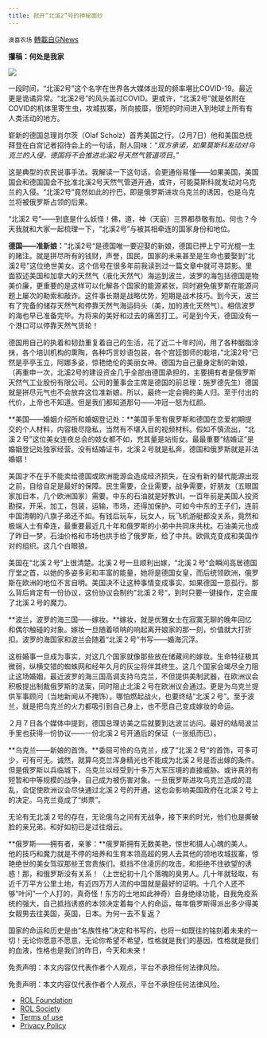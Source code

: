 ```yaml
---
title: 掀开“北溪2”号的神秘面纱
---
```

`澳喜农场` [轉載自GNews](https://gnews.org/zh-hans/1981140/)

**攥稿：何处是我家**

**![](https://lh4.googleusercontent.com/BVA0bYu74bvB0NhzobFmGzle0j-hvYZaauyZUe_wdbKbY5u-IYo-NnS_v5NiCKFseYHok4bf2SH-YdU7-0XZIvd8i7GgfWlXzfxr_qAFm8t6KBf3GliZUmrd6Bp_m_lzzy2ygKtp)**

一段时间，“北溪2号”这个名字在世界各大媒体出现的频率堪比COVID-19。最近更是诡谲异常。“北溪2号”的风头盖过COVID。更或许，“北溪2号”就是依附在COVID的机体里寄生虫，攻城拔寨，所向披靡，很短的时间进入到地球上所有有人类活动的地方。

崭新的德国总理肖尔茨（Olaf Scholz）首秀美国之行，（2月7日）他和美国总统拜登在白宫记者招待会上的一句话，耐人回味：“*双方承诺，如果莫斯科发动对乌克兰的入侵，德国将不会推进北溪2号天然气管道项目*。”

这是典型的农民说事手法。我解读一下这句话，会更通俗易懂——如果美国，美国国会和德国国会不批准北溪2号天然气管道开通，或许，可能莫斯科就发动对乌克兰的入侵。“北溪2号”竟然如此的拧巴，即是俄罗斯进攻乌克兰的诱因，也是乌克兰将被俄罗斯占领的后果。

“北溪2 号”——到底是什么妖怪！佛，道，神（天庭）三界都恭敬有加。何也？今天我就和大家一起梳理一下，“北溪2号”与被其相牵连的国家身份和地位。

**德国——准新娘：**”北溪2号“是德国唯一要迎娶的新娘，德国已押上宁可光棍一生的赌注。就是拼尽所有的钱财，声誉，国民，国家的未来甚至是生命也要娶到”北溪2号”这位绝世美女。这个信号在很多年前我读到过一篇文章中就可寻踪影。里面叙述美国和加拿大的天然气（液化天然气）海运到波兰，波罗的海包括德国是物美价廉，更重要的是这样可以化解各个国家的能源紧张，同时避免俄罗斯在能源问题上屡次的勒索和敲诈。这件事长期是战略优势，短期是战术技巧。到今天，波兰有了完备的储存天然气和停靠天然气海运码头（美，加的液化天然气）。相信波罗的海也早已准备完毕。为将来的美好和过去的痛苦打工。可是到今天，德国没有一个港口可以停靠天然气货轮！

德国用自己的执着和韧劲重复着自己的生活，花了近二十年时间，用了各种胭脂涂抹，各个培训机构的熏陶，各种巧言妙语包装，各个宫廷御师的栽培，”北溪2号“已然是亭亭玉立，阿娜多姿，惊艳绝伦的美丽女神。德国为自己量身定制的新娘，（再重申一次，北溪2号的建设资金几乎全部由德国承担的，主要拥有者是俄罗斯天然气工业股份有限公司。公司的董事会主席是德国的前总理：施罗德先生）德国就是拼尽元气也不会放弃这位准新娘。所以，最终一定会拥的美人归。至于付出的代价，上帝也不知道。但是我们都知道那句——冲冠一怒为红颜。

**美国——婚姻介绍所和婚姻登记处：**美国手里有俄罗斯和德国在恋爱初期提交的个人材料，内容极尽隐私，当然有不堪入目的视频材料。假如不慎流出，“北溪２号”这位美女连夜总会的妓女都不如，充其量是站街女。最最重要“结婚证”是婚姻登记处独家经营。没有结婚证书，北溪２号就是私奔，德国和俄罗斯就是非法婚姻！

美国才不在乎不能卖给德国或欧洲能源会造成经济损失，在没有新的替代能源出现之前，自给自足是最好的保障。民生需要，企业需要，战争需要，好朋友（五眼国家加日本，几个欧洲国家）需要。中东的石油就是好教训。一百年前是美国人投资勘探，开采，加工，包装，运输，市场，还得加保护。可如今中东的王子们，连前中国清朝的八旗子弟还不如。有钱后玩车，玩女人，玩飞机游艇都没关系，竟然和极端人士有牵连，最重要最近几十年和俄罗斯的小弟中共同床共枕。石油美元也成了昨日一梦，石油价格和市场也拱手给了俄罗斯，给了中共。欧佩克变成和美国作对的组织。这几个白眼狼。

美国在“北溪２号”上很清楚。北溪２号一旦顺利出嫁，“北溪２号“会瞬间高居德国厅堂之首，以她的多姿多彩和丰富的能量，她将是德国女皇，而后统领欧洲，俄罗斯在欧洲的地位不言自明。美国决不让这种事情变成事实，如果德国一意孤行。那么背后肯定有一份协议，这份协议会制约”北溪２号“，到时只要一键操作，定会废了北溪２号的魔力。

**波兰，波罗的海三国——嫁妆。**嫁妆，就是优雅女士在寂寞无聊的晚年回忆和偶尔触碰的对象。嫁妆一旦随着唢呐的响起离开娘家的那一刻，价值就大打折扣。波罗的海国家和波兰会随着“北溪２号”书写——婚海沉浮。

这桩婚事一旦成为事实，对这几个国家就像那些放在储藏间的嫁妆。生命特征极其微弱，纵横交错的蜘蛛网和经年久月的灰尘将伴其终生。这几个国家会竭尽全力阻止这场婚姻，最近波罗的海三国高调支持乌克兰，不但提供美制武器，在欧洲议会积极提出制裁俄罗斯的法案，同时阻止北溪２号在欧洲议会通过。更是为乌克兰提供军事顾问（当地新闻从不掩饰）。哪怕燃起战火，也要终结“北溪２号”。至于波兰，就是把乌克兰的火力都吸引到自己身上，也不愿自己变成嫁妆的命运。

２月７日各个媒体中提到，德国总理访美之后就要到达波兰访问。最好的结局波兰手里也获得一份协议——一份北溪２号开通后的保证（一张纸而已）。

**乌克兰——新娘的首饰。**委屈可怜的乌克兰，成了“北溪２号“的首饰，可多可少，可有可无。诚然，就算乌克兰浑身精光也不能成为北溪２号是否出嫁的条件。但是俄罗斯以兵临城下，乌克兰以经受到十多万大军压境的直接威胁。或许真的有短暂和中等规模的战争，自己成为被伤害对象。一旦俄罗斯进攻乌克兰造成的混乱，会促使欧洲议会尽快通过北溪２号的开通。这也会影响美国政府在北溪２号上的决定。乌克兰竟成了“绑票”。

无论有无北溪２号的存在，无论俄乌之间有无战争，接下来的时光，他们也是撕破脸的亲兄弟。和好如初已是过往烟云。

**俄罗斯——拥有者，亲爹：**俄罗斯拥有无数美艳，惊世和摄人心魄的美人。他的技巧和魔力就是不停的培养和生育本领高超的男人去其他的领地攻城拔寨，惊艳绝世的美女驾驭那些王宫贵族们。抵挡不住凌厉的攻击，和拒绝不住欲望的诱惑！那，和俄罗斯没有关系！（上世纪初十几个落魄的臭男人。几十年就轻取，有近千万平方公里土地，有近四万万人流的中国就是最好的证明。十几个人还不够“叶问”一个人打的，真奇怪！东方的土地如此神奇）自身绝缘功能，自我免疫系统的强大，自己抵挡诱惑的本领决定着每个人的命运，每年俄罗斯得派出多少得美女靓男去往美国，英国，日本。为何一去不复返？

国家的命运和历史是由“名族性格”决定和书写的，也将一如既往的铭刻着未来的一切！无论你愿意不愿意，无论你希望不希望，性格就是我们的基因，性格就是我们的血液，性格也是我们的昨日，今天和未来！



免责声明：本文内容仅代表作者个人观点，平台不承担任何法律风险。







 

免责声明：本文内容仅代表作者个人观点，平台不承担任何法律风险。

- [ROL Foundation](https://rolfoundation.org/)
- [ROL Society](https://rolsociety.org/)
- [Terms of use](https://gnews.org/terms-of-use-3/)
- [Privacy Policy](https://gnews.org/privacy-policy/)
